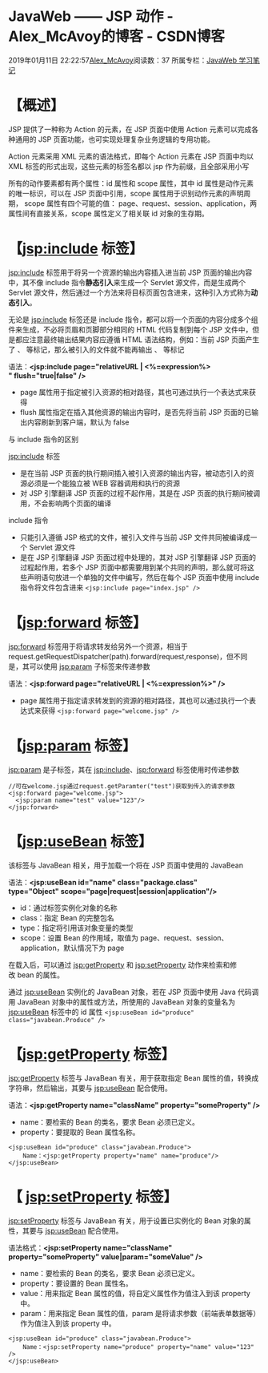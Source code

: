# JavaWeb —— JSP 动作 - Alex_McAvoy的博客 - CSDN博客





2019年01月11日 22:22:57[Alex_McAvoy](https://me.csdn.net/u011815404)阅读数：37
所属专栏：[JavaWeb 学习笔记](https://blog.csdn.net/column/details/34361.html)









# 【概述】

JSP 提供了一种称为 Action 的元素，在 JSP 页面中使用 Action 元素可以完成各种通用的 JSP 页面功能，也可实现处理复杂业务逻辑的专用功能。

Action 元素采用 XML 元素的语法格式，即每个 Action 元素在 JSP 页面中均以 XML 标签的形式出现，这些元素的标签名都以 jsp 作为前缀，且全部采用小写

所有的动作要素都有两个属性：id 属性和 scope 属性，其中 id 属性是动作元素的唯一标识，可以在 JSP 页面中引用，scope 属性用于识别动作元素的声明周期， scope 属性有四个可能的值： page、request、session、application，两属性间有直接关系，scope 属性定义了相关联 id 对象的生存期。

# 【<jsp:include> 标签】

<jsp:include> 标签用于将另一个资源的输出内容插入进当前 JSP 页面的输出内容中，其不像 include 指令**静态引入**来生成一个 Servlet 源文件，而是生成两个 Servlet 源文件，然后通过一个方法来将目标页面包含进来，这种引入方式称为**动态引入**。

无论是 <jsp:include> 标签还是 include 指令，都可以将一个页面的内容分成多个组件来生成，不必将页眉和页脚部分相同的 HTML 代码复制到每个 JSP 文件中，但是都应注意最终输出结果内容应遵循 HTML 语法结构，例如：当前 JSP 页面产生了 <html>、<body> 等标记，那么被引入的文件就不能再输出 <html>、<body> 等标记

语法：**<jsp:include page="relativeURL | <%=expression%> " flush="true|false" />**
- page 属性用于指定被引入资源的相对路径，其也可通过执行一个表达式来获得
- flush 属性指定在插入其他资源的输出内容时，是否先将当前 JSP 页面的已输出内容刷新到客户端，默认为 false

与 include 指令的区别

<jsp:include> 标签
- 是在当前 JSP 页面的执行期间插入被引入资源的输出内容，被动态引入的资源必须是一个能独立被 WEB 容器调用和执行的资源
- 对 JSP 引擎翻译 JSP 页面的过程不起作用，其是在 JSP 页面的执行期间被调用，不会影响两个页面的编译

include 指令
- 只能引入遵循 JSP 格式的文件，被引入文件与当前 JSP 文件共同被编译成一个 Servlet 源文件
- 是在 JSP 引擎翻译 JSP 页面过程中处理的，其对 JSP 引擎翻译 JSP 页面的过程起作用，若多个 JSP 页面中都需要用到某个共同的声明，那么就可将这些声明语句放进一个单独的文件中编写，然后在每个 JSP 页面中使用 include 指令将文件包含进来
`<jsp:include page="index.jsp" />`
# 【<jsp:forward> 标签】

<jsp:forward> 标签用于将请求转发给另外一个资源，相当于 request.getRequestDispatcher(path).forward(request,response)，但不同是，其可以使用 <jsp:param> 子标签来传递参数

语法：**<jsp:forward page="relativeURL | <%=expression%>" />**
- page 属性用于指定请求转发到的资源的相对路径，其也可以通过执行一个表达式来获得
`<jsp:forward page="welcome.jsp" />`
# 【<jsp:param> 标签】

<jsp:param> 是子标签，其在 <jsp:include>、<jsp:forward> 标签使用时传递参数

```
//可在welcome.jsp通过request.getParamter("test")获取到传入的请求参数
<jsp:forward page="welcome.jsp">
  <jsp:param name="test" value="123"/>
</jsp:forward>
```

# 【<jsp:useBean> 标签】

该标签与 JavaBean 相关，用于加载一个将在 JSP 页面中使用的 JavaBean

语法：**<jsp:useBean id="name" class="package.class" type="Object" scope="page|request|session|application"/>**
- id：通过标签实例化对象的名称
- class：指定 Bean 的完整包名
- type：指定将引用该对象变量的类型
- scope：设置 Bean 的作用域，取值为 page、request、session、application，默认情况下为 page

在载入后，可以通过 <jsp:getProperty> 和 <jsp:setProperty> 动作来检索和修改 bean 的属性。

通过 <jsp:useBean> 实例化的 JavaBean 对象，若在 JSP 页面中使用 Java 代码调用 JavaBean 对象中的属性或方法，所使用的 JavaBean 对象的变量名为 <jsp:useBean> 标签中的 id 属性
`<jsp:useBean id="produce" class="javabean.Produce" />`
# 【<jsp:getProperty> 标签】

<jsp:getProperty> 标签与 JavaBean 有关，用于获取指定 Bean 属性的值，转换成字符串，然后输出，其要与 <jsp:useBean> 配合使用。

语法：**<jsp:getProperty name="className" property="someProperty" />**
- name：要检索的 Bean 的类名，要求 Bean 必须已定义。
- property：要提取的 Bean 属性名称。

```
<jsp:useBean id="produce" class="javabean.Produce">
    Name：<jsp:getProperty property="name" name="produce"/>
</jsp:useBean>
```

# 【 <jsp:setProperty> 标签】

<jsp:setProperty> 标签与 JavaBean 有关，用于设置已实例化的 Bean 对象的属性，其要与 <jsp:useBean> 配合使用。

语法格式：**<jsp:setProperty name="className" property="someProperty" value|param="someValue" />**
- name：要检索的 Bean 的类名，要求 Bean 必须已定义。
- property：要设置的 Bean 属性名。
- value：用来指定 Bean 属性的值，将自定义属性作为值注入到该 property 中。
- param：用来指定 Bean 属性的值，param 是将请求参数（前端表单数据等）作为值注入到该 property 中。

```
<jsp:useBean id="produce" class="javabean.Produce">
    Name：<jsp:setProperty name="produce" property="name" value="123" />
</jsp:useBean>
```





